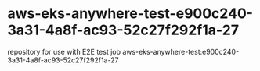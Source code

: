 # aws-eks-anywhere-test-e900c240-3a31-4a8f-ac93-52c27f292f1a-27
repository for use with E2E test job aws-eks-anywhere-test:e900c240-3a31-4a8f-ac93-52c27f292f1a-27
